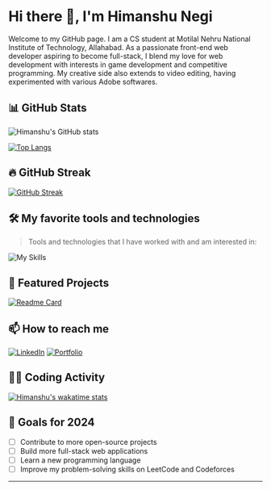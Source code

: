 # Hi there 👋, I'm Himanshu Negi

Welcome to my GitHub page. I am a CS student at Motilal Nehru National Institute of Technology, Allahabad. As a passionate front-end web developer aspiring to become full-stack, I blend my love for web development with interests in game development and competitive programming.
My creative side also extends to video editing, having experimented with various Adobe softwares.

## 📊 GitHub Stats

![Himanshu's GitHub stats](https://github-readme-stats.vercel.app/api?username=himanegi&show_icons=true&theme=radical)

[![Top Langs](https://github-readme-stats.vercel.app/api/top-langs/?username=himanegi&layout=compact&theme=radical)](https://github.com/anuraghazra/github-readme-stats)

## 🔥 GitHub Streak

[![GitHub Streak](https://github-readme-streak-stats.herokuapp.com/?user=himanegi&theme=dark)](https://git.io/streak-stats)

## 🛠️ My favorite tools and technologies

> Tools and technologies that I have worked with and am interested in:

![My Skills](https://skillicons.dev/icons?i=html,css,js,mongo,express,react,nodejs,python,django,java,codepen,cs,unity,cpp,git,github,mysql,ps,pr,ae&perline=10)

## 🌟 Featured Projects

[![Readme Card](https://github-readme-stats.vercel.app/api/pin/?username=himanegi&repo=your-repo-name&theme=radical)](https://github.com/himanegi/hitch-hike-2.0)

## 📫 How to reach me

[![LinkedIn](https://img.shields.io/badge/-LinkedIn-0077B5?style=for-the-badge&logo=LinkedIn&logoColor=white)](https://www.linkedin.com/in/himanegi/)
[![Portfolio](https://img.shields.io/badge/-Portfolio-000000?style=for-the-badge&logo=About.me&logoColor=white)](https://your-portfolio-website.com)

## 👨‍💻 Coding Activity

[![Himanshu's wakatime stats](https://github-readme-stats.vercel.app/api/wakatime?username=himanegi&theme=radical)](https://github.com/anuraghazra/github-readme-stats)

## 🎯 Goals for 2024

- [ ] Contribute to more open-source projects
- [ ] Build more full-stack web applications
- [ ] Learn a new programming language
- [ ] Improve my problem-solving skills on LeetCode and Codeforces

---


